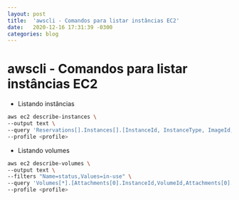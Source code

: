 ```yaml
---
layout: post
title:  'awscli - Comandos para listar instâncias EC2'
date:   2020-12-16 17:31:39 -0300
categories: blog
---
```


# awscli - Comandos para listar instâncias EC2


- Listando instâncias

```bash
aws ec2 describe-instances \
--output text \
--query 'Reservations[].Instances[].[InstanceId, InstanceType, ImageId, KeyName, State.Name, LaunchTime, Placement.AvailabilityZone, Placement.Tenancy, PrivateIpAddress, PrivateDnsName, PublicDnsName, PublicIpAddress, SubnetId, VpcId, [Tags[?Key==Name].Value] [0][0], [Tags[?Key==Environment].Value] [0][0] ]' \
--profile <profile>
```

- Listando volumes

```bash
aws ec2 describe-volumes \
--output text \
--filters "Name=status,Values=in-use" \
--query 'Volumes[*].[Attachments[0].InstanceId,VolumeId,Attachments[0].State, AvailabilityZone,Size,State,Iops,VolumeType]' \
--profile <profile>
```
